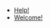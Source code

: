 <!-- docs/_sidebar.md -->

- [Help!](https://docs.google.com/document/d/16gw_0HPkozLbhV0MdhE-znHq6elyGpfXN5mdimmqUIE/edit)
- [Welcome!](/)

<!-- - Intro to SVG -->

  <!-- - [SVG groundwork](svg-groundwork.md)
  - [Why animate on the web?](why.md)
  - [The viewBox & viewport](the-viewbox.md)
  - [preserveAspectRatio](preserveaspectratio.md)
  - [SVG elements](svg-elements.md)
  - [Accessibility](accessibility.md) -->

<!-- - Diving deeper

  - [Creating & Sourcing graphics](creating-SVG-graphics.md)
  - [Optimising and structuring](optimising.md)
  - [Performance](performance.md)
  - [Masking and Clipping](masking-clipping.md)
  - [SVG Filters](filters.md) -->
